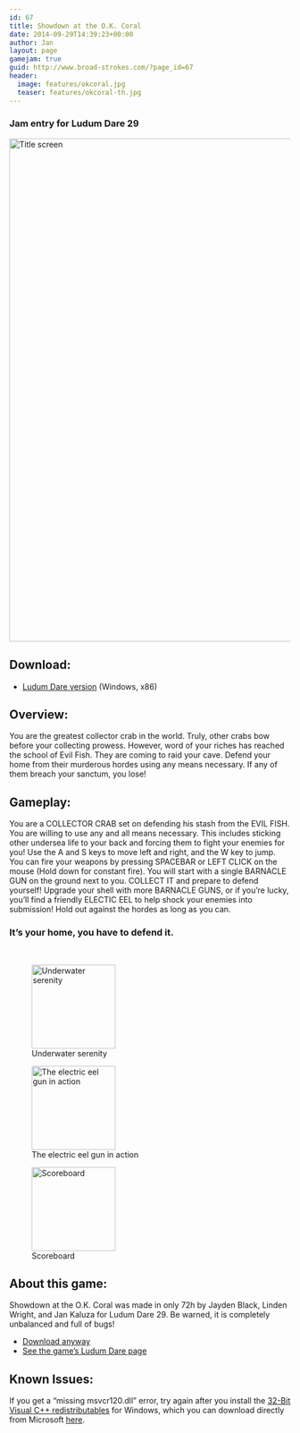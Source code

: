 ```yaml
---
id: 67
title: Showdown at the O.K. Coral
date: 2014-09-29T14:39:23+00:00
author: Jan
layout: page
gamejam: true
guid: http://www.broad-strokes.com/?page_id=67
header:
  image: features/okcoral.jpg
  teaser: features/okcoral-th.jpg
---
```

### Jam entry for Ludum Dare 29

[<img class="size-full wp-image-72" src="http://www.broad-strokes.com/wordpress/wp-content/uploads/2014/09/okcoral-shot2.jpg" alt="Title screen" width="1600" height="900" srcset="http://www.broad-strokes.com/wordpress/wp-content/uploads/2014/09/okcoral-shot2.jpg 1600w, http://www.broad-strokes.com/wordpress/wp-content/uploads/2014/09/okcoral-shot2-300x169.jpg 300w, http://www.broad-strokes.com/wordpress/wp-content/uploads/2014/09/okcoral-shot2-1024x576.jpg 1024w" sizes="(max-width: 1600px) 100vw, 1600px" />](http://www.broad-strokes.com/wordpress/wp-content/uploads/2014/09/okcoral-shot2.jpg)

## Download:

  * [Ludum Dare version](/download/okcoral.zip) (Windows, x86)

## Overview:

You are the greatest collector crab in the world. Truly, other crabs bow before your collecting prowess. However, word of your riches has reached the school of Evil Fish. They are coming to raid your cave. Defend your home from their murderous hordes using any means necessary. If any of them breach your sanctum, you lose!

## Gameplay:

You are a COLLECTOR CRAB set on defending his stash from the EVIL FISH. You are willing to use any and all means necessary. This includes sticking other undersea life to your back and forcing them to fight your enemies for you! Use the A and S keys to move left and right, and the W key to jump. You can fire your weapons by pressing SPACEBAR or LEFT CLICK on the mouse (Hold down for constant fire). You will start with a single BARNACLE GUN on the ground next to you. COLLECT IT and prepare to defend yourself! Upgrade your shell with more BARNACLE GUNS, or if you&#8217;re lucky, you&#8217;ll find a friendly ELECTIC EEL to help shock your enemies into submission! Hold out against the hordes as long as you can.

### It&#8217;s your home, you have to defend it.

&nbsp;

<div id='gallery-1' class='gallery galleryid-67 gallery-columns-3 gallery-size-thumbnail'>
  <figure class='gallery-item'>

  <div class='gallery-icon landscape'>
    <a href='http://www.broad-strokes.com/wordpress/wp-content/uploads/2014/09/okcoral-shot3.jpg'><img width="150" height="150" src="http://www.broad-strokes.com/wordpress/wp-content/uploads/2014/09/okcoral-shot3-150x150.jpg" class="attachment-thumbnail size-thumbnail" alt="Underwater serenity" aria-describedby="gallery-1-73" srcset="http://www.broad-strokes.com/wordpress/wp-content/uploads/2014/09/okcoral-shot3-150x150.jpg 150w, http://www.broad-strokes.com/wordpress/wp-content/uploads/2014/09/okcoral-shot3-500x500.jpg 500w" sizes="(max-width: 150px) 100vw, 150px" /></a>
  </div><figcaption class='wp-caption-text gallery-caption' id='gallery-1-73'> Underwater serenity </figcaption></figure><figure class='gallery-item'>

  <div class='gallery-icon landscape'>
    <a href='http://www.broad-strokes.com/wordpress/wp-content/uploads/2014/09/okcoral-shot1.jpg'><img width="150" height="150" src="http://www.broad-strokes.com/wordpress/wp-content/uploads/2014/09/okcoral-shot1-150x150.jpg" class="attachment-thumbnail size-thumbnail" alt="The electric eel gun in action" aria-describedby="gallery-1-71" srcset="http://www.broad-strokes.com/wordpress/wp-content/uploads/2014/09/okcoral-shot1-150x150.jpg 150w, http://www.broad-strokes.com/wordpress/wp-content/uploads/2014/09/okcoral-shot1-500x500.jpg 500w" sizes="(max-width: 150px) 100vw, 150px" /></a>
  </div><figcaption class='wp-caption-text gallery-caption' id='gallery-1-71'> The electric eel gun in action </figcaption></figure><figure class='gallery-item'>

  <div class='gallery-icon landscape'>
    <a href='http://www.broad-strokes.com/wordpress/wp-content/uploads/2014/09/okcoral-shot4.jpg'><img width="150" height="150" src="http://www.broad-strokes.com/wordpress/wp-content/uploads/2014/09/okcoral-shot4-150x150.jpg" class="attachment-thumbnail size-thumbnail" alt="Scoreboard" aria-describedby="gallery-1-74" srcset="http://www.broad-strokes.com/wordpress/wp-content/uploads/2014/09/okcoral-shot4-150x150.jpg 150w, http://www.broad-strokes.com/wordpress/wp-content/uploads/2014/09/okcoral-shot4-500x500.jpg 500w" sizes="(max-width: 150px) 100vw, 150px" /></a>
  </div><figcaption class='wp-caption-text gallery-caption' id='gallery-1-74'> Scoreboard </figcaption></figure>
</div>

## About this game:

Showdown at the O.K. Coral was made in only 72h by Jayden Black, Linden Wright, and Jan Kaluza for Ludum Dare 29. Be warned, it is completely unbalanced and full of bugs!

  * [Download anyway](/download/okcoral.rar)
  * <a href="http://www.ludumdare.com/compo/ludum-dare-29/?action=preview&uid=35382" target="_blank">See the game&#8217;s Ludum Dare page</a>

## Known Issues:

If you get a &#8220;missing msvcr120.dll&#8221; error, try again after you install the <a href="http://www.microsoft.com/en-us/download/details.aspx?id=40784" target="_blank">32-Bit Visual C++ redistributables</a> for Windows, which you can download directly from Microsoft <a href="http://www.microsoft.com/en-us/download/details.aspx?id=40784" target="_blank">here</a>.
